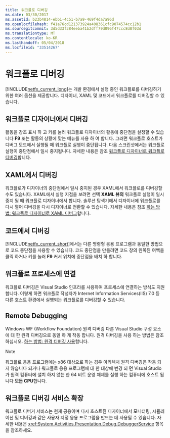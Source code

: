 ```yaml
---
title: 워크플로 디버깅
ms.date: 03/30/2017
ms.assetid: b23b4814-ebb1-4c51-b7a9-469f4da7a96d
ms.openlocfilehash: f41a76cd121373924a408361cfc9074574cc12b1
ms.sourcegitcommit: 3d5d33f384eeba41b2dff79d096f47ccc8d8f03d
ms.translationtype: MT
ms.contentlocale: ko-KR
ms.lasthandoff: 05/04/2018
ms.locfileid: "33514267"
---
```

# <a name="debugging-workflows"></a>워크플로 디버깅
[!INCLUDE[netfx_current_long](../../../includes/netfx-current-long-md.md)]는 개발 환경에서 실행 중인 워크플로를 디버깅하기 위한 여러 옵션을 제공합니다. 디자이너, XAML 및 코드에서 워크플로를 디버깅할 수 있습니다.  
  
## <a name="debugging-in-the-workflow-designer"></a>워크플로 디자이너에서 디버깅  
 활동을 강조 표시 하 고 키를 눌러 워크플로 디자이너의 활동에 중단점을 설정할 수 있습니다 **F9** 또는 활동의 상황에 맞는 메뉴를 사용 하 여 합니다. 그러면 워크플로 호스트가 디버그 모드에서 실행될 때 워크플로 실행이 중단됩니다. 다음 스크린샷에서는 워크플로 실행이 중단점에서 일시 중지됩니다. 자세한 내용은 참조 [워크플로 디자이너로 워크플로 디버깅](/visualstudio/workflow-designer/debugging-workflows-with-the-workflow-designer)합니다.  
  
## <a name="debugging-in-xaml"></a>XAML에서 디버깅  
 워크플로가 디자이너의 중단점에서 일시 중지된 경우 XAML에서 워크플로를 디버깅할 수도 있습니다. XAML에서 실행 지점을 보려면 선택 **XAML 뷰의** 워크플로 실행이 일시 중지 될 때 워크플로 디자이너에서 합니다. 솔루션 탐색기에서 디자이너에 워크플로를 다시 열어 디버깅을 다시 디자이너로 전환할 수 있습니다. 자세한 내용은 참조 [하는 방법: 워크플로 디자이너로 XAML 디버그](/visualstudio/workflow-designer/how-to-debug-xaml-with-the-workflow-designer)합니다.  
  
## <a name="debugging-in-code"></a>코드에서 디버깅  
 [!INCLUDE[netfx_current_short](../../../includes/netfx-current-short-md.md)]에서는 다른 명령형 응용 프로그램과 동일한 방법으로 코드 중단점을 사용할 수 있습니다. 코드 중단점을 만들려면 코드 창의 왼쪽된 여백을 클릭 하거나 키를 눌러 **F9** 커서 위치에 중단점을 배치 하 합니다.  
  
## <a name="attaching-to-a-workflow-process"></a>워크플로 프로세스에 연결  
 워크플로 디버깅은 Visual Studio 인프라를 사용하여 프로세스에 연결하는 방식도 지원합니다. 이렇게 하면 워크플로 작성자가 Internet Information Services(IIS) 7.0 등 다른 호스트 환경에서 실행되는 워크플로를 디버깅할 수 있습니다.  
  
## <a name="remote-debugging"></a>Remote Debugging  
 Windows WF (Workflow Foundation) 원격 디버깅 다른 Visual Studio 구성 요소에 대 한 원격 디버깅으로 동일 하 게 작동 합니다. 원격 디버깅을 사용 하는 방법은 참조 하십시오. [하는 방법: 원격 디버깅 사용](http://go.microsoft.com/fwlink/?LinkId=196257)합니다.  
  
> [!NOTE]
>  워크플로 응용 프로그램에는 x86 대상으로 하는 경우 아키텍처 원격 디버깅은 작동 되지 않습니다 되거나 워크플로 응용 프로그램에 대 한 대상에 변경 되 면 Visual Studio가 원격 컴퓨터에 설치 하지 않는 한 64 비트 운영 체제를 실행 하는 컴퓨터에 호스트 됩니다 **모든 CPU**합니다.  
  
## <a name="extending-the-workflow-debugging-service"></a>워크플로 디버깅 서비스 확장  
 워크플로 디버거 서비스는 현재 공용이며 다시 호스트된 디자이너에서 모니터링, 시뮬레이션 및 디버깅과 같은 사용자 지정 응용 프로그램을 만드는 데 사용될 수 있습니다. 자세한 내용은 <xref:System.Activities.Presentation.Debug.DebuggerService> 항목을 참조하세요.
